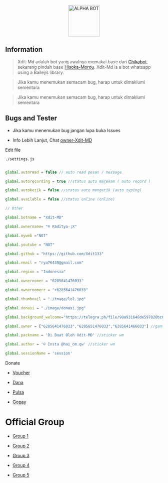<p align="center">

<img src="https://telegra.ph/file/806349e82179fcd200aa1.jpg" alt="ALPHA BOT" width="100"/>


## Information

> Xdit-Md adalah bot yang awalnya memakai base dari [Chikabot](https://github.com/rashidsiregar28/chikabot/blob/main/README.md), sekarang pindah base [Hisoka-Morou](https://github.com/DikaArdnt/Hisoka-Morou). Xdit-Md is a bot whatsapp using a Baileys library.

> Jika kamu menemukan semacam bug, harap untuk dimaklumi sementara



> Jika kamu menemukan semacam bug, harap untuk dimaklumi sementara

## Bugs and Tester

* Jika kamu menemukan bug jangan lupa buka Issues

* Info Lebih Lanjut, Chat [owner-Xdit-MD](https://wa.me/6285641476033) 

Edit file

`./settings.js`

```ts

global.autoread = false // auto read pesan / message

global.autorecording = true //status auto merekam ( auto record )

global.autoketik = false //status auto mengetik (auto typing)

global.available = false //status online (online)

// Other

global.botname = "Xdit-MD"

global.ownername= "® Raditya-¡X"

global.myweb ="NOT"

global.youtube = "NOT"

global.github = "https://github.com/Xdit133"

global.email = "rya76438@gmail.com" 

global.region = "Indonesia"

global.ownernomer = "6285641476033"

global.ownernomerr = "+6285641476033"

global.thumbnail = "./image/lol.jpg"

global.donasi = "./image/donasi.jpg"

global.background_welcome="https://telegra.ph/file/90a931648de597820bc08.jpg" // maks size 30kb, agar welcome image nya tdk delay

global.owner = ["6285641476033","6285651476033","6285641466033"] //ganti agar fitur owner bisa di gunakan

global.packname = 'Di Buat Oleh Xdit-MD' //sticker wm

global.author = '© Insta @hai_om.qw' //sticker wm

global.sessionName = 'session'

```
Donate

- [Voucher](https://wa.me/6285641476033)

- [Dana](https://wa.me/6285641476033)

- [Pulsa](https://wa.me/6285641476033)

- [Gopay](https://wa.me/6285641476033)

# Official Group

- [Group 1](https://chat.whatsapp.com/GCh8oGlUjkp16FrZ2CYEob)

- [Group 2](https://chat.whatsapp.com/GCh8oGlUjkp16FrZ2CYEob)

- [Group 3](https://chat.whatsapp.com/GCh8oGlUjkp16FrZ2CYEob)

- [Group 4](https://chat.whatsapp.com/GCh8oGlUjkp16FrZ2CYEob)

- [Group 5](https://chat.whatsapp.com/GCh8oGlUjkp16FrZ2CYEob)

























